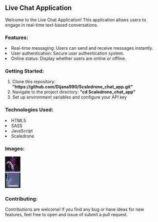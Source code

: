 <h2> Live Chat Application</h2>

<p>Welcome to the Live Chat Application! This application allows users to
engage in real-time text-based conversations.</p>

<h3>Features:</h3>
<li>Real-time messaging: Users can send and receive messages instantly.</li>
<li>User authentication: Secure user authentication system. </li>
<li>Online status: Display whether users are online or offline. </li>

<h3>Getting Started:</h3>
<ol>
<li>Clone this repository: <b>"https://github.com/Dijana990/Scaledrone_chat_app.git"</b></li>
<li>Navigate to the project directory: <b>"cd Scaledrone_chat_app"</b> </li>
<li>Set up environment variables and configure your API key</li>
</ol>

<h3>Technologies Used:</h3>
<li>HTML5</li>
<li>SASS</li>
<li>JavaScript</li>
<li>Scaledrone</li>

<h3>Images:</h3>
<img src="/images/Login.png" alt="Login page" width="50px" height="50px"/><br>
<img src="/images/Main.png" alt="Main page" width="50px" height="50px"/>

<h3>Contributing:</h3>
<p>Contributions are welcome! If you find any bug or have ideas for new features,
feel free to open and issue of submit a pull request.
</p>
